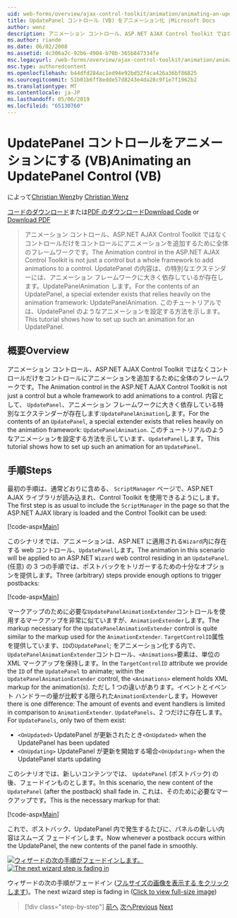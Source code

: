 ```yaml
---
uid: web-forms/overview/ajax-control-toolkit/animation/animating-an-updatepanel-control-vb
title: UpdatePanel コントロール (VB) をアニメーション化 |Microsoft Docs
author: wenz
description: アニメーション コントロール、ASP.NET AJAX Control Toolkit ではなくコントロールだけをコントロールにアニメーションを追加するために全体のフレームワークです。 内容として、.
ms.author: riande
ms.date: 06/02/2008
ms.assetid: 4c306a2c-92b6-4904-b70b-365b847334fe
msc.legacyurl: /web-forms/overview/ajax-control-toolkit/animation/animating-an-updatepanel-control-vb
msc.type: authoredcontent
ms.openlocfilehash: b44dfd284ac1ed94e92bd52f4ca426a36bf86825
ms.sourcegitcommit: 51b01b6ff8edde57d8243e4da28c9f1e7f1962b2
ms.translationtype: MT
ms.contentlocale: ja-JP
ms.lasthandoff: 05/06/2019
ms.locfileid: "65130760"
---
```

# <a name="animating-an-updatepanel-control-vb"></a><span data-ttu-id="831c8-104">UpdatePanel コントロールをアニメーションにする (VB)</span><span class="sxs-lookup"><span data-stu-id="831c8-104">Animating an UpdatePanel Control (VB)</span></span>

<span data-ttu-id="831c8-105">によって[Christian Wenz](https://github.com/wenz)</span><span class="sxs-lookup"><span data-stu-id="831c8-105">by [Christian Wenz](https://github.com/wenz)</span></span>

<span data-ttu-id="831c8-106">[コードのダウンロード](http://download.microsoft.com/download/9/3/f/93f8daea-bebd-4821-833b-95205389c7d0/UpdatePanelAnimation1.vb.zip)または[PDF のダウンロード](http://download.microsoft.com/download/b/6/a/b6ae89ee-df69-4c87-9bfb-ad1eb2b23373/updatepanelanimation1VB.pdf)</span><span class="sxs-lookup"><span data-stu-id="831c8-106">[Download Code](http://download.microsoft.com/download/9/3/f/93f8daea-bebd-4821-833b-95205389c7d0/UpdatePanelAnimation1.vb.zip) or [Download PDF](http://download.microsoft.com/download/b/6/a/b6ae89ee-df69-4c87-9bfb-ad1eb2b23373/updatepanelanimation1VB.pdf)</span></span>

> <span data-ttu-id="831c8-107">アニメーション コントロール、ASP.NET AJAX Control Toolkit ではなくコントロールだけをコントロールにアニメーションを追加するために全体のフレームワークです。</span><span class="sxs-lookup"><span data-stu-id="831c8-107">The Animation control in the ASP.NET AJAX Control Toolkit is not just a control but a whole framework to add animations to a control.</span></span> <span data-ttu-id="831c8-108">UpdatePanel の内容は、の特別なエクステンダーには、アニメーション フレームワークに大きく依存しているが存在します。UpdatePanelAnimation します。</span><span class="sxs-lookup"><span data-stu-id="831c8-108">For the contents of an UpdatePanel, a special extender exists that relies heavily on the animation framework: UpdatePanelAnimation.</span></span> <span data-ttu-id="831c8-109">このチュートリアルでは、UpdatePanel のようなアニメーションを設定する方法を示します。</span><span class="sxs-lookup"><span data-stu-id="831c8-109">This tutorial shows how to set up such an animation for an UpdatePanel.</span></span>

## <a name="overview"></a><span data-ttu-id="831c8-110">概要</span><span class="sxs-lookup"><span data-stu-id="831c8-110">Overview</span></span>

<span data-ttu-id="831c8-111">アニメーション コントロール、ASP.NET AJAX Control Toolkit ではなくコントロールだけをコントロールにアニメーションを追加するために全体のフレームワークです。</span><span class="sxs-lookup"><span data-stu-id="831c8-111">The Animation control in the ASP.NET AJAX Control Toolkit is not just a control but a whole framework to add animations to a control.</span></span> <span data-ttu-id="831c8-112">内容として、 `UpdatePanel`、アニメーション フレームワークに大きく依存している特別なエクステンダーが存在します:`UpdatePanelAnimation`します。</span><span class="sxs-lookup"><span data-stu-id="831c8-112">For the contents of an `UpdatePanel`, a special extender exists that relies heavily on the animation framework: `UpdatePanelAnimation`.</span></span> <span data-ttu-id="831c8-113">このチュートリアルのようなアニメーションを設定する方法を示しています、`UpdatePanel`します。</span><span class="sxs-lookup"><span data-stu-id="831c8-113">This tutorial shows how to set up such an animation for an `UpdatePanel`.</span></span>

## <a name="steps"></a><span data-ttu-id="831c8-114">手順</span><span class="sxs-lookup"><span data-stu-id="831c8-114">Steps</span></span>

<span data-ttu-id="831c8-115">最初の手順は、通常どおりに含める、 `ScriptManager`  ページで、ASP.NET AJAX ライブラリが読み込まれ、Control Toolkit を使用できるようにします。</span><span class="sxs-lookup"><span data-stu-id="831c8-115">The first step is as usual to include the `ScriptManager` in the page so that the ASP.NET AJAX library is loaded and the Control Toolkit can be used:</span></span>

[!code-aspx[Main](animating-an-updatepanel-control-vb/samples/sample1.aspx)]

<span data-ttu-id="831c8-116">このシナリオでは、アニメーションは、ASP.NET に適用される`Wizard`内に存在する web コントロール、`UpdatePanel`します。</span><span class="sxs-lookup"><span data-stu-id="831c8-116">The animation in this scenario will be applied to an ASP.NET `Wizard` web control residing in an `UpdatePanel`.</span></span> <span data-ttu-id="831c8-117">(任意) の 3 つの手順では、ポストバックをトリガーするための十分なオプションを提供します。</span><span class="sxs-lookup"><span data-stu-id="831c8-117">Three (arbitrary) steps provide enough options to trigger postbacks:</span></span>

[!code-aspx[Main](animating-an-updatepanel-control-vb/samples/sample2.aspx)]

<span data-ttu-id="831c8-118">マークアップのために必要な`UpdatePanelAnimationExtender`コントロールを使用するマークアップを非常に似ていますが、`AnimationExtender`します。</span><span class="sxs-lookup"><span data-stu-id="831c8-118">The markup necessary for the `UpdatePanelAnimationExtender` control is quite similar to the markup used for the `AnimationExtender`.</span></span> <span data-ttu-id="831c8-119">`TargetControlID`属性を提供しています、`ID`の`UpdatePanel`; をアニメーション化する内で、`UpdatePanelAnimationExtender`コントロール、`<Animations>`要素は、単位の XML マークアップを保持します。</span><span class="sxs-lookup"><span data-stu-id="831c8-119">In the `TargetControlID` attribute we provide the `ID` of the `UpdatePanel` to animate; within the `UpdatePanelAnimationExtender` control, the `<Animations>` element holds XML markup for the animation(s).</span></span> <span data-ttu-id="831c8-120">ただし 1 つの違いがあります。イベントとイベント ハンドラーの量が比較する限られた`AnimationExtender`します。</span><span class="sxs-lookup"><span data-stu-id="831c8-120">However there is one difference: The amount of events and event handlers is limited in comparison to `AnimationExtender`.</span></span> <span data-ttu-id="831c8-121">`UpdatePanels`、2 つだけに存在します。</span><span class="sxs-lookup"><span data-stu-id="831c8-121">For `UpdatePanels`, only two of them exist:</span></span>

- <span data-ttu-id="831c8-122">`<OnUpdated>` UpdatePanel が更新されたとき</span><span class="sxs-lookup"><span data-stu-id="831c8-122">`<OnUpdated>` when the UpdatePanel has been updated</span></span>
- <span data-ttu-id="831c8-123">`<OnUpdating>` UpdatePanel が更新を開始する場合</span><span class="sxs-lookup"><span data-stu-id="831c8-123">`<OnUpdating>` when the UpdatePanel starts updating</span></span>

<span data-ttu-id="831c8-124">このシナリオでは、新しいコンテンツでは、 `UpdatePanel` (ポストバック) の後、フェードインものとします。</span><span class="sxs-lookup"><span data-stu-id="831c8-124">In this scenario, the new content of the `UpdatePanel` (after the postback) shall fade in.</span></span> <span data-ttu-id="831c8-125">これは、そのために必要なマークアップです。</span><span class="sxs-lookup"><span data-stu-id="831c8-125">This is the necessary markup for that:</span></span>

[!code-aspx[Main](animating-an-updatepanel-control-vb/samples/sample3.aspx)]

<span data-ttu-id="831c8-126">これで、ポストバック、UpdatePanel 内で発生するたびに、パネルの新しい内容はスムーズ フェードインします。</span><span class="sxs-lookup"><span data-stu-id="831c8-126">Now whenever a postback occurs within the UpdatePanel, the new contents of the panel fade in smoothly.</span></span>

<span data-ttu-id="831c8-127">[![ウィザードの次の手順がフェードインします。](animating-an-updatepanel-control-vb/_static/image2.png)](animating-an-updatepanel-control-vb/_static/image1.png)</span><span class="sxs-lookup"><span data-stu-id="831c8-127">[![The next wizard step is fading in](animating-an-updatepanel-control-vb/_static/image2.png)](animating-an-updatepanel-control-vb/_static/image1.png)</span></span>

<span data-ttu-id="831c8-128">ウィザードの次の手順がフェードイン ([フルサイズの画像を表示する をクリックします](animating-an-updatepanel-control-vb/_static/image3.png))。</span><span class="sxs-lookup"><span data-stu-id="831c8-128">The next wizard step is fading in ([Click to view full-size image](animating-an-updatepanel-control-vb/_static/image3.png))</span></span>

> [!div class="step-by-step"]
> <span data-ttu-id="831c8-129">[前へ](changing-an-animation-using-client-side-code-vb.md)
> [次へ](dynamically-controlling-updatepanel-animations-vb.md)</span><span class="sxs-lookup"><span data-stu-id="831c8-129">[Previous](changing-an-animation-using-client-side-code-vb.md)
[Next](dynamically-controlling-updatepanel-animations-vb.md)</span></span>
